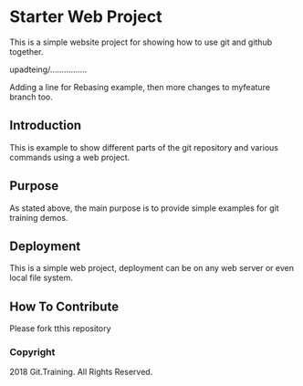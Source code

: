 # Starter Web Project

This is a simple website project for 
showing how to use git and github together. 

upadteing/................

Adding a line for Rebasing example, then
more changes to myfeature branch too.

## Introduction

This is example to show different parts of the git 
repository and various commands using a web project.

## Purpose

As stated above, the main purpose is to provide 
simple examples for git training demos.

## Deployment

This is a simple web project, deployment can be on
any web server or even local file system.

## How To Contribute

Please fork tthis repository 

### Copyright

2018 Git.Training. All Rights Reserved.
